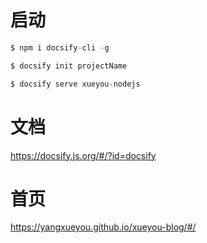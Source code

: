 # 启动

```js
$ npm i docsify-cli -g

$ docsify init projectName

$ docsify serve xueyou-nodejs

```

# 文档

https://docsify.js.org/#/?id=docsify


# 首页

https://yangxueyou.github.io/xueyou-blog/#/